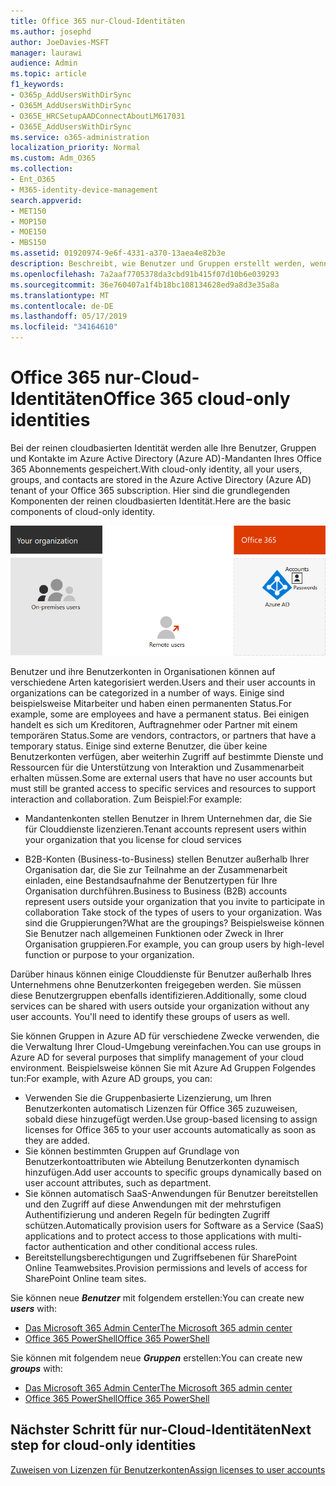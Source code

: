 ```yaml
---
title: Office 365 nur-Cloud-Identitäten
ms.author: josephd
author: JoeDavies-MSFT
manager: laurawi
audience: Admin
ms.topic: article
f1_keywords:
- O365p_AddUsersWithDirSync
- O365M_AddUsersWithDirSync
- O365E_HRCSetupAADConnectAboutLM617031
- O365E_AddUsersWithDirSync
ms.service: o365-administration
localization_priority: Normal
ms.custom: Adm_O365
ms.collection:
- Ent_O365
- M365-identity-device-management
search.appverid:
- MET150
- MOP150
- MOE150
- MBS150
ms.assetid: 01920974-9e6f-4331-a370-13aea4e82b3e
description: Beschreibt, wie Benutzer und Gruppen erstellt werden, wenn Ihr Office 365-Abonnement nur Cloud-Identitäten verwendet.
ms.openlocfilehash: 7a2aaf7705378da3cbd91b415f07d10b6e039293
ms.sourcegitcommit: 36e760407a1f4b18bc108134628ed9a8d3e35a8a
ms.translationtype: MT
ms.contentlocale: de-DE
ms.lasthandoff: 05/17/2019
ms.locfileid: "34164610"
---
```

# <a name="office-365-cloud-only-identities"></a><span data-ttu-id="4f8ab-103">Office 365 nur-Cloud-Identitäten</span><span class="sxs-lookup"><span data-stu-id="4f8ab-103">Office 365 cloud-only identities</span></span>

<span data-ttu-id="4f8ab-104">Bei der reinen cloudbasierten Identität werden alle Ihre Benutzer, Gruppen und Kontakte im Azure Active Directory (Azure AD)-Mandanten Ihres Office 365 Abonnements gespeichert.</span><span class="sxs-lookup"><span data-stu-id="4f8ab-104">With cloud-only identity, all your users, groups, and contacts are stored in the Azure Active Directory (Azure AD) tenant of your Office 365 subscription.</span></span> <span data-ttu-id="4f8ab-105">Hier sind die grundlegenden Komponenten der reinen cloudbasierten Identität.</span><span class="sxs-lookup"><span data-stu-id="4f8ab-105">Here are the basic components of cloud-only identity.</span></span>
 
![](./media/about-office-365-identity/cloud-only-identity.png)

<span data-ttu-id="4f8ab-106">Benutzer und ihre Benutzerkonten in Organisationen können auf verschiedene Arten kategorisiert werden.</span><span class="sxs-lookup"><span data-stu-id="4f8ab-106">Users and their user accounts in organizations can be categorized in a number of ways.</span></span> <span data-ttu-id="4f8ab-107">Einige sind beispielsweise Mitarbeiter und haben einen permanenten Status.</span><span class="sxs-lookup"><span data-stu-id="4f8ab-107">For example, some are employees and have a permanent status.</span></span> <span data-ttu-id="4f8ab-108">Bei einigen handelt es sich um Kreditoren, Auftragnehmer oder Partner mit einem temporären Status.</span><span class="sxs-lookup"><span data-stu-id="4f8ab-108">Some are vendors, contractors, or partners that have a temporary status.</span></span> <span data-ttu-id="4f8ab-109">Einige sind externe Benutzer, die über keine Benutzerkonten verfügen, aber weiterhin Zugriff auf bestimmte Dienste und Ressourcen für die Unterstützung von Interaktion und Zusammenarbeit erhalten müssen.</span><span class="sxs-lookup"><span data-stu-id="4f8ab-109">Some are external users that have no user accounts but must still be granted access to specific services and resources to support interaction and collaboration.</span></span> <span data-ttu-id="4f8ab-110">Zum Beispiel:</span><span class="sxs-lookup"><span data-stu-id="4f8ab-110">For example:</span></span>

- <span data-ttu-id="4f8ab-111">Mandantenkonten stellen Benutzer in Ihrem Unternehmen dar, die Sie für Clouddienste lizenzieren.</span><span class="sxs-lookup"><span data-stu-id="4f8ab-111">Tenant accounts represent users within your organization that you license for cloud services</span></span>

- <span data-ttu-id="4f8ab-112">B2B-Konten (Business-to-Business) stellen Benutzer außerhalb Ihrer Organisation dar, die Sie zur Teilnahme an der Zusammenarbeit einladen, eine Bestandsaufnahme der Benutzertypen für Ihre Organisation durchführen.</span><span class="sxs-lookup"><span data-stu-id="4f8ab-112">Business to Business (B2B) accounts represent users outside your organization that you invite to participate in collaboration Take stock of the types of users to your organization.</span></span> <span data-ttu-id="4f8ab-113">Was sind die Gruppierungen?</span><span class="sxs-lookup"><span data-stu-id="4f8ab-113">What are the groupings?</span></span> <span data-ttu-id="4f8ab-114">Beispielsweise können Sie Benutzer nach allgemeinen Funktionen oder Zweck in Ihrer Organisation gruppieren.</span><span class="sxs-lookup"><span data-stu-id="4f8ab-114">For example, you can group users by high-level function or purpose to your organization.</span></span>

<span data-ttu-id="4f8ab-p104">Darüber hinaus können einige Clouddienste für Benutzer außerhalb Ihres Unternehmens ohne Benutzerkonten freigegeben werden. Sie müssen diese Benutzergruppen ebenfalls identifizieren.</span><span class="sxs-lookup"><span data-stu-id="4f8ab-p104">Additionally, some cloud services can be shared with users outside your organization without any user accounts. You'll need to identify these groups of users as well.</span></span>

<span data-ttu-id="4f8ab-117">Sie können Gruppen in Azure AD für verschiedene Zwecke verwenden, die die Verwaltung Ihrer Cloud-Umgebung vereinfachen.</span><span class="sxs-lookup"><span data-stu-id="4f8ab-117">You can use groups in Azure AD for several purposes that simplify management of your cloud environment.</span></span> <span data-ttu-id="4f8ab-118">Beispielsweise können Sie mit Azure Ad Gruppen Folgendes tun:</span><span class="sxs-lookup"><span data-stu-id="4f8ab-118">For example, with Azure AD groups, you can:</span></span>

- <span data-ttu-id="4f8ab-119">Verwenden Sie die Gruppenbasierte Lizenzierung, um Ihren Benutzerkonten automatisch Lizenzen für Office 365 zuzuweisen, sobald diese hinzugefügt werden.</span><span class="sxs-lookup"><span data-stu-id="4f8ab-119">Use group-based licensing to assign licenses for Office 365 to your user accounts automatically as soon as they are added.</span></span>
- <span data-ttu-id="4f8ab-120">Sie können bestimmten Gruppen auf Grundlage von Benutzerkontoattributen wie Abteilung Benutzerkonten dynamisch hinzufügen.</span><span class="sxs-lookup"><span data-stu-id="4f8ab-120">Add user accounts to specific groups dynamically based on user account attributes, such as department.</span></span>
- <span data-ttu-id="4f8ab-121">Sie können automatisch SaaS-Anwendungen für Benutzer bereitstellen und den Zugriff auf diese Anwendungen mit der mehrstufigen Authentifizierung und anderen Regeln für bedingten Zugriff schützen.</span><span class="sxs-lookup"><span data-stu-id="4f8ab-121">Automatically provision users for Software as a Service (SaaS) applications and to protect access to those applications with multi-factor authentication and other conditional access rules.</span></span>
- <span data-ttu-id="4f8ab-122">Bereitstellungsberechtigungen und Zugriffsebenen für SharePoint Online Teamwebsites.</span><span class="sxs-lookup"><span data-stu-id="4f8ab-122">Provision permissions and levels of access for SharePoint Online team sites.</span></span>

<span data-ttu-id="4f8ab-123">Sie können neue ***Benutzer*** mit folgendem erstellen:</span><span class="sxs-lookup"><span data-stu-id="4f8ab-123">You can create new ***users*** with:</span></span>

- [<span data-ttu-id="4f8ab-124">Das Microsoft 365 Admin Center</span><span class="sxs-lookup"><span data-stu-id="4f8ab-124">The Microsoft 365 admin center</span></span>](https://docs.microsoft.com/office365/admin/add-users/add-users)
- [<span data-ttu-id="4f8ab-125">Office 365 PowerShell</span><span class="sxs-lookup"><span data-stu-id="4f8ab-125">Office 365 PowerShell</span></span>](https://docs.microsoft.com/office365/enterprise/powershell/create-user-accounts-with-office-365-powershell)

<span data-ttu-id="4f8ab-126">Sie können mit folgendem neue ***Gruppen*** erstellen:</span><span class="sxs-lookup"><span data-stu-id="4f8ab-126">You can create new ***groups*** with:</span></span>

- [<span data-ttu-id="4f8ab-127">Das Microsoft 365 Admin Center</span><span class="sxs-lookup"><span data-stu-id="4f8ab-127">The Microsoft 365 admin center</span></span>](https://docs.microsoft.com/office365/admin/create-groups/create-groups)
- [<span data-ttu-id="4f8ab-128">Office 365 PowerShell</span><span class="sxs-lookup"><span data-stu-id="4f8ab-128">Office 365 PowerShell</span></span>](https://docs.microsoft.com/office365/enterprise/powershell/manage-office-365-groups-with-powershell)


## <a name="next-step-for-cloud-only-identities"></a><span data-ttu-id="4f8ab-129">Nächster Schritt für nur-Cloud-Identitäten</span><span class="sxs-lookup"><span data-stu-id="4f8ab-129">Next step for cloud-only identities</span></span>

[<span data-ttu-id="4f8ab-130">Zuweisen von Lizenzen für Benutzerkonten</span><span class="sxs-lookup"><span data-stu-id="4f8ab-130">Assign licenses to user accounts</span></span>](assign-licenses-to-user-accounts.md)
